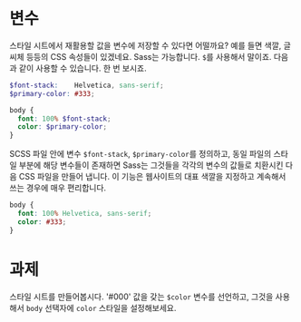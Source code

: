 # 변수

스타일 시트에서 재활용할 값을 변수에 저장할 수 있다면 어떨까요? 예를 들면 색깔, 글씨체 등등의 CSS 속성들이 있겠네요. Sass는 가능합니다. `$`를 사용해서 말이죠. 다음과 같이 사용할 수 있습니다. 한 번 보시죠.

```scss
$font-stack:    Helvetica, sans-serif;
$primary-color: #333;

body {
  font: 100% $font-stack;
  color: $primary-color;
}
```

SCSS 파일 안에 변수 `$font-stack`, `$primary-color`를 정의하고, 동일 파일의 스타일 부분에 해당 변수들이 존재하면 Sass는 그것들을 각각의 변수의 값들로 치환시킨 다음 CSS 파일을 만들어 냅니다. 이 기능은 웹사이트의 대표 색깔을 지정하고 계속해서 쓰는 경우에 매우 편리합니다.

```css
body {
  font: 100% Helvetica, sans-serif;
  color: #333;
}
```

# 과제

스타일 시트를 만들어봅시다. '#000' 값을 갖는 `$color` 변수를 선언하고, 그것을 사용해서 `body` 선택자에 `color` 스타일을 설정해보세요.
